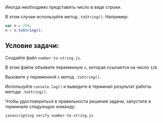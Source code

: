 Иногда необходимо представить число в виде строки.

В этом случае используйте метод `.toString()`. Например:

```js
var n = 256;
n = n.toString();
```

## Условие задачи:

Создайте файл `number-to-string.js`.

В этом файле объявите переменную `n`, которая ссылается на число `128`.

Вызовите у переменной `n` метод `.toString()`.

Используйте `console.log()` и выведите в терминал результат работы метода `.toString()`.

Чтобы удостовериться в правильности решения задачи, запустите в терминале следующую команду:

```bash
javascripting verify number-to-string.js
```
